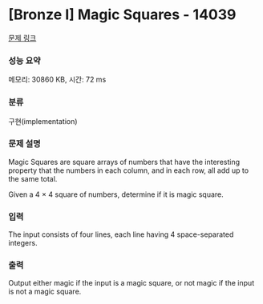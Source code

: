 # [Bronze I] Magic Squares - 14039 

[문제 링크](https://www.acmicpc.net/problem/14039) 

### 성능 요약

메모리: 30860 KB, 시간: 72 ms

### 분류

구현(implementation)

### 문제 설명

<p>Magic Squares are square arrays of numbers that have the interesting property that the numbers in each column, and in each row, all add up to the same total.</p>

<p>Given a 4 × 4 square of numbers, determine if it is magic square.</p>

### 입력 

 <p>The input consists of four lines, each line having 4 space-separated integers.</p>

### 출력 

 <p>Output either magic if the input is a magic square, or not magic if the input is not a magic square.</p>

